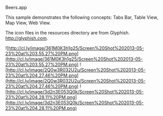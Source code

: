 Beers.app

This sample demonstrates the following concepts: Tabs Bar, Table View, Map View, Web View.

The icon files in the resources directory are from Glyphish. http://glyphish.com.

![http://cl.ly/image/361M0K3h1g25/Screen%20Shot%202013-05-23%20at%203.55.27%20PM.png](http://cl.ly/image/361M0K3h1g25/Screen%20Shot%202013-05-23%20at%203.55.27%20PM.png)
![http://cl.ly/image/2Q0w3R032U2u/Screen%20Shot%202013-05-23%20at%204.27.46%20PM.png](http://cl.ly/image/2Q0w3R032U2u/Screen%20Shot%202013-05-23%20at%204.27.46%20PM.png)
![http://cl.ly/image/3d2n3E053Q0k/Screen%20Shot%202013-05-23%20at%204.28.11%20PM.png](http://cl.ly/image/3d2n3E053Q0k/Screen%20Shot%202013-05-23%20at%204.28.11%20PM.png)
